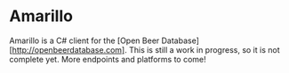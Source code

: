 Amarillo
========

Amarillo is a C# client for the [Open Beer Database][http://openbeerdatabase.com]. This is still a work in progress, so it is not complete yet. More endpoints and platforms to come!
